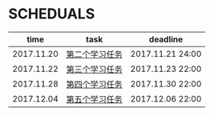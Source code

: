 # SCHEDUALS
| time | task | deadline|
| :--: | :--: | :--:  |
|2017.11.20|[第二个学习任务](171120_2nd.md)|2017.11.21 24:00|
|2017.11.22|[第三个学习任务](171122_3rd.md)|2017.11.23 22:00|
|2017.11.28|[第四个学习任务](171128_4th.md)|2017.11.30 22:00|
|2017.12.04|[第五个学习任务](171204_5th.md)|2017.12.06 22:00|
